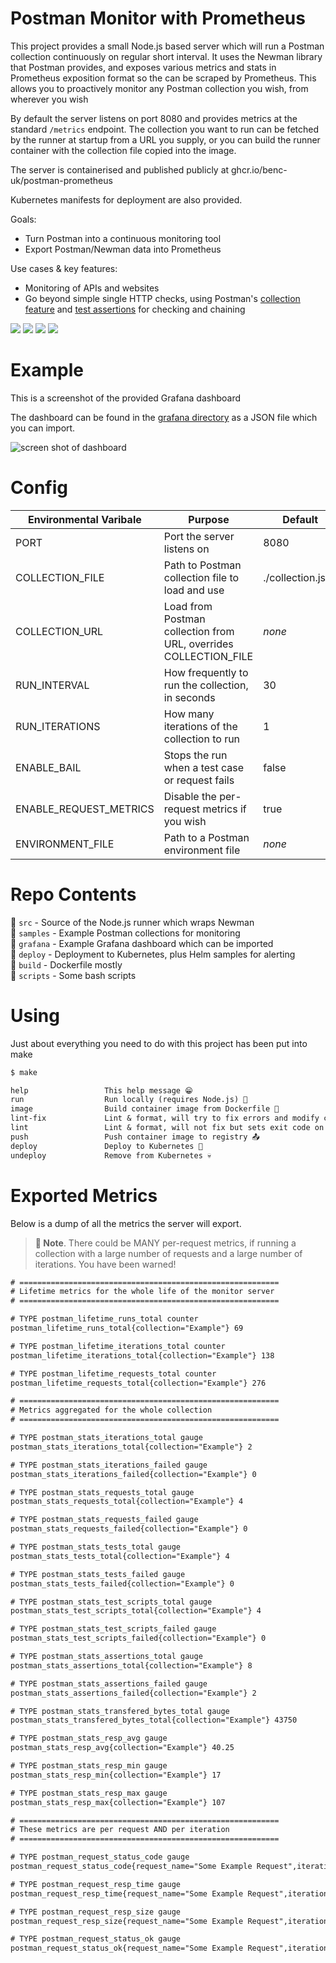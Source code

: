 # Postman Monitor with Prometheus

This project provides a small Node.js based server which will run a Postman collection continuously on regular short interval. It uses the Newman library that Postman provides, and exposes various metrics and stats in Prometheus exposition format so the can be scraped by Prometheus. This allows you to proactively monitor any Postman collection you wish, from wherever you wish

By default the server listens on port 8080 and provides metrics at the standard `/metrics` endpoint. The collection you want to run can be fetched by the runner at startup from a URL you supply, or you can build the runner container with the collection file copied into the image.

The server is containerised and published publicly at ghcr.io/benc-uk/postman-prometheus

Kubernetes manifests for deployment are also provided.

Goals:

- Turn Postman into a continuous monitoring tool
- Export Postman/Newman data into Prometheus

Use cases & key features:

- Monitoring of APIs and websites
- Go beyond simple single HTTP checks, using Postman's [collection feature](https://learning.postman.com/docs/running-collections/intro-to-collection-runs/) and [test assertions](https://learning.postman.com/docs/writing-scripts/script-references/test-examples/) for checking and chaining

![](https://img.shields.io/github/license/benc-uk/postman-prometheus)
![](https://img.shields.io/github/last-commit/benc-uk/postman-prometheus)
![](https://img.shields.io/github/release/benc-uk/postman-prometheus)
![](https://img.shields.io/github/checks-status/benc-uk/postman-prometheus/main)

# Example

This is a screenshot of the provided Grafana dashboard

The dashboard can be found in the [grafana directory](https://github.com/benc-uk/postman-prometheus/tree/main/grafana) as a JSON file which you can import.

![screen shot of dashboard](https://user-images.githubusercontent.com/14982936/111913204-fd8a6400-8a64-11eb-95c1-a40f4828d05f.png)

# Config

| Environmental Varibale | Purpose                                                          | Default           |
| ---------------------- | ---------------------------------------------------------------- | ----------------- |
| PORT                   | Port the server listens on                                       | 8080              |
| COLLECTION_FILE        | Path to Postman collection file to load and use                  | ./collection.json |
| COLLECTION_URL         | Load from Postman collection from URL, overrides COLLECTION_FILE | _none_            |
| RUN_INTERVAL           | How frequently to run the collection, in seconds                 | 30                |
| RUN_ITERATIONS         | How many iterations of the collection to run                     | 1                 |
| ENABLE_BAIL            | Stops the run when a test case or request fails                  | false             |
| ENABLE_REQUEST_METRICS | Disable the per-request metrics if you wish                      | true              |
| ENVIRONMENT_FILE       | Path to a Postman environment file                               | _none_            |

# Repo Contents

📁 `src` - Source of the Node.js runner which wraps Newman  
📁 `samples` - Example Postman collections for monitoring  
📁 `grafana` - Example Grafana dashboard which can be imported  
📁 `deploy` - Deployment to Kubernetes, plus Helm samples for alerting  
📁 `build` - Dockerfile mostly  
📁 `scripts` - Some bash scripts

# Using

Just about everything you need to do with this project has been put into make

```txt
$ make

help                 This help message 😁
run                  Run locally (requires Node.js) 🏃‍
image                Build container image from Dockerfile 🔨
lint-fix             Lint & format, will try to fix errors and modify code 📜
lint                 Lint & format, will not fix but sets exit code on error 🔎
push                 Push container image to registry 📤
deploy               Deploy to Kubernetes 🚀
undeploy             Remove from Kubernetes 💀
```

# Exported Metrics

Below is a dump of all the metrics the server will export.

> **💬 Note**. There could be MANY per-request metrics, if running a collection with a large number of requests and a large number of iterations. You have been warned!

```txt
# ==========================================================
# Lifetime metrics for the whole life of the monitor server
# ==========================================================

# TYPE postman_lifetime_runs_total counter
postman_lifetime_runs_total{collection="Example"} 69

# TYPE postman_lifetime_iterations_total counter
postman_lifetime_iterations_total{collection="Example"} 138

# TYPE postman_lifetime_requests_total counter
postman_lifetime_requests_total{collection="Example"} 276

# ==========================================================
# Metrics aggregated for the whole collection
# ==========================================================

# TYPE postman_stats_iterations_total gauge
postman_stats_iterations_total{collection="Example"} 2

# TYPE postman_stats_iterations_failed gauge
postman_stats_iterations_failed{collection="Example"} 0

# TYPE postman_stats_requests_total gauge
postman_stats_requests_total{collection="Example"} 4

# TYPE postman_stats_requests_failed gauge
postman_stats_requests_failed{collection="Example"} 0

# TYPE postman_stats_tests_total gauge
postman_stats_tests_total{collection="Example"} 4

# TYPE postman_stats_tests_failed gauge
postman_stats_tests_failed{collection="Example"} 0

# TYPE postman_stats_test_scripts_total gauge
postman_stats_test_scripts_total{collection="Example"} 4

# TYPE postman_stats_test_scripts_failed gauge
postman_stats_test_scripts_failed{collection="Example"} 0

# TYPE postman_stats_assertions_total gauge
postman_stats_assertions_total{collection="Example"} 8

# TYPE postman_stats_assertions_failed gauge
postman_stats_assertions_failed{collection="Example"} 2

# TYPE postman_stats_transfered_bytes_total gauge
postman_stats_transfered_bytes_total{collection="Example"} 43750

# TYPE postman_stats_resp_avg gauge
postman_stats_resp_avg{collection="Example"} 40.25

# TYPE postman_stats_resp_min gauge
postman_stats_resp_min{collection="Example"} 17

# TYPE postman_stats_resp_max gauge
postman_stats_resp_max{collection="Example"} 107

# ==========================================================
# These metrics are per request AND per iteration
# ==========================================================

# TYPE postman_request_status_code gauge
postman_request_status_code{request_name="Some Example Request",iteration="0",collection="Example"} 200

# TYPE postman_request_resp_time gauge
postman_request_resp_time{request_name="Some Example Request",iteration="0",collection="Example"} 19

# TYPE postman_request_resp_size gauge
postman_request_resp_size{request_name="Some Example Request",iteration="0",collection="Example"} 8684

# TYPE postman_request_status_ok gauge
postman_request_status_ok{request_name="Some Example Request",iteration="0",collection="Example"} 1
```
